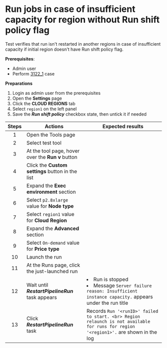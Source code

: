 # Run jobs in case of insufficient capacity for region without Run shift policy flag

Test verifies that run isn't restarted in another regions in case of insufficient capacity if initial region doesn't have Run shift policy flag.

**Prerequisites**:
- Admin user
- Perform [3122_1](3122_1.md) case

**Preparations**
1. Login as admin user from the prerequisites
2. Open the **Settings** page
3. Click the **CLOUD REGIONS** tab
4. Select `region1` on the left panel
5. Save the ***Run shift policy*** checkbox state, then untick it if needed

| Steps | Actions | Expected results |
| :---: | --- | --- |
| 1 | Open the Tools page | |
| 2 | Select test tool | |
| 3 | At the tool page, hover over the **Run v** button | |
| 4 | Click the **Custom settings** button in the list | |
| 5 | Expand the **Exec environment** section | |
| 6 | Select `p2.8xlarge` value for **Node type** | |
| 7 | Select `region1` value for **Cloud Region** | |
| 8 | Expand the **Advanced** section | |
| 9 | Select `On-demand` value for **Price type** | |
| 10 | Launch the run | |
| 11 | At the Runs page, click the just-launched run | |
| 12 | Wait until ***RestartPipelineRun*** task appears | <li> Run is stopped <li> Message `Server failure reason: Insufficient instance capacity.` appears under the run title |
| 13 | Click ***RestartPipelineRun*** task | Records `Run '<runID>' failed to start. <br> Region relaunch is not available for runs for region '<region1>'.` are shown in the log |

